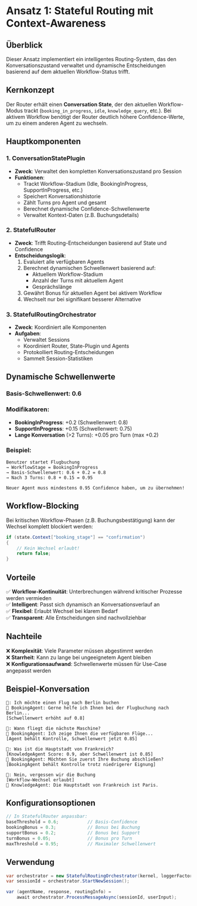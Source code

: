 # Ansatz 1: Stateful Routing mit Context-Awareness

## Überblick
Dieser Ansatz implementiert ein intelligentes Routing-System, das den Konversationszustand verwaltet und dynamische Entscheidungen basierend auf dem aktuellen Workflow-Status trifft.

## Kernkonzept
Der Router erhält einen **Conversation State**, der den aktuellen Workflow-Modus trackt (`booking_in_progress`, `idle`, `knowledge_query`, etc.). Bei aktivem Workflow benötigt der Router deutlich höhere Confidence-Werte, um zu einem anderen Agent zu wechseln.

## Hauptkomponenten

### 1. ConversationStatePlugin
- **Zweck**: Verwaltet den kompletten Konversationszustand pro Session
- **Funktionen**:
  - Trackt Workflow-Stadium (Idle, BookingInProgress, SupportInProgress, etc.)
  - Speichert Konversationshistorie
  - Zählt Turns pro Agent und gesamt
  - Berechnet dynamische Confidence-Schwellenwerte
  - Verwaltet Kontext-Daten (z.B. Buchungsdetails)

### 2. StatefulRouter
- **Zweck**: Trifft Routing-Entscheidungen basierend auf State und Confidence
- **Entscheidungslogik**:
  1. Evaluiert alle verfügbaren Agents
  2. Berechnet dynamischen Schwellenwert basierend auf:
     - Aktuellem Workflow-Stadium
     - Anzahl der Turns mit aktuellem Agent
     - Gesprächslänge
  3. Gewährt Bonus für aktuellen Agent bei aktivem Workflow
  4. Wechselt nur bei signifikant besserer Alternative

### 3. StatefulRoutingOrchestrator
- **Zweck**: Koordiniert alle Komponenten
- **Aufgaben**:
  - Verwaltet Sessions
  - Koordiniert Router, State-Plugin und Agents
  - Protokolliert Routing-Entscheidungen
  - Sammelt Session-Statistiken

## Dynamische Schwellenwerte

### Basis-Schwellenwert: 0.6

### Modifikatoren:
- **BookingInProgress**: +0.2 (Schwellenwert: 0.8)
- **SupportInProgress**: +0.15 (Schwellenwert: 0.75)
- **Lange Konversation** (>2 Turns): +0.05 pro Turn (max +0.2)

### Beispiel:
```
Benutzer startet Flugbuchung
→ WorkflowStage = BookingInProgress
→ Basis-Schwellenwert: 0.6 + 0.2 = 0.8
→ Nach 3 Turns: 0.8 + 0.15 = 0.95

Neuer Agent muss mindestens 0.95 Confidence haben, um zu übernehmen!
```

## Workflow-Blocking
Bei kritischen Workflow-Phasen (z.B. Buchungsbestätigung) kann der Wechsel komplett blockiert werden:
```csharp
if (state.Context["booking_stage"] == "confirmation")
{
    // Kein Wechsel erlaubt!
    return false;
}
```

## Vorteile
✅ **Workflow-Kontinuität**: Unterbrechungen während kritischer Prozesse werden vermieden  
✅ **Intelligent**: Passt sich dynamisch an Konversationsverlauf an  
✅ **Flexibel**: Erlaubt Wechsel bei klarem Bedarf  
✅ **Transparent**: Alle Entscheidungen sind nachvollziehbar  

## Nachteile
❌ **Komplexität**: Viele Parameter müssen abgestimmt werden  
❌ **Starrheit**: Kann zu lange bei ungeeignetem Agent bleiben  
❌ **Konfigurationsaufwand**: Schwellenwerte müssen für Use-Case angepasst werden  

## Beispiel-Konversation
```
👤: Ich möchte einen Flug nach Berlin buchen
🤖 BookingAgent: Gerne helfe ich Ihnen bei der Flugbuchung nach Berlin...
[Schwellenwert erhöht auf 0.8]

👤: Wann fliegt die nächste Maschine?
🤖 BookingAgent: Ich zeige Ihnen die verfügbaren Flüge...
[Agent behält Kontrolle, Schwellenwert jetzt 0.85]

👤: Was ist die Hauptstadt von Frankreich?
[KnowledgeAgent Score: 0.9, aber Schwellenwert ist 0.85]
🤖 BookingAgent: Möchten Sie zuerst Ihre Buchung abschließen?
[BookingAgent behält Kontrolle trotz niedrigerer Eignung]

👤: Nein, vergessen wir die Buchung
[Workflow-Wechsel erlaubt]
🤖 KnowledgeAgent: Die Hauptstadt von Frankreich ist Paris.
```

## Konfigurationsoptionen
```csharp
// In StatefulRouter anpassbar:
baseThreshold = 0.6;           // Basis-Confidence
bookingBonus = 0.3;            // Bonus bei Buchung
supportBonus = 0.2;            // Bonus bei Support
turnBonus = 0.05;              // Bonus pro Turn
maxThreshold = 0.95;           // Maximaler Schwellenwert
```

## Verwendung
```csharp
var orchestrator = new StatefulRoutingOrchestrator(kernel, loggerFactory);
var sessionId = orchestrator.StartNewSession();

var (agentName, response, routingInfo) = 
    await orchestrator.ProcessMessageAsync(sessionId, userInput);
```